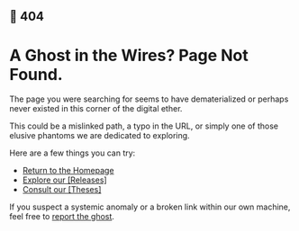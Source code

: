 ## 👻 404

A Ghost in the Wires? Page Not Found.
=====================================

The page you were searching for seems to have dematerialized or perhaps never existed in this corner of the digital ether.

This could be a mislinked path, a typo in the URL, or simply one of those elusive phantoms we are dedicated to exploring.

Here are a few things you can try:

- [Return to the Homepage](https://reflective-ai.is/)
- [Explore our \[Releases\]](https://reflective-ai.is/releases.html)
- [Consult our \[Theses\]](https://reflective-ai.is/theses/index.html)
 
If you suspect a systemic anomaly or a broken link within our own machine, feel free to [report the ghost](https://reflective-ai.is/contact.html).